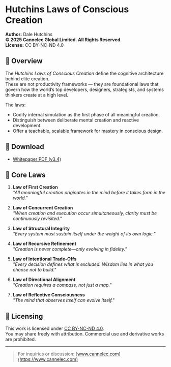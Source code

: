 # Hutchins Laws of Conscious Creation

**Author:** Dale Hutchins  
**© 2025 Cannelec Global Limited. All Rights Reserved.**  
**License:** CC BY-NC-ND 4.0

## 🔷 Overview

The *Hutchins Laws of Conscious Creation* define the cognitive architecture behind elite creation.  
These are not productivity frameworks — they are foundational laws that govern how the world’s top developers, designers, strategists, and systems thinkers create at a high level.

The laws:  
- Codify internal simulation as the first phase of all meaningful creation.  
- Distinguish between deliberate mental creation and reactive development.  
- Offer a teachable, scalable framework for mastery in conscious design.

## 📄 Download

- [Whitepaper PDF (v3.4)](./Hutchins-Laws-of-Conscious-Creation-v3.4.pdf)

## 🧠 Core Laws

1. **Law of First Creation**  
   _"All meaningful creation originates in the mind before it takes form in the world."_

2. **Law of Concurrent Creation**  
   _"When creation and execution occur simultaneously, clarity must be continuously revisited."_

3. **Law of Structural Integrity**  
   _"Every system must sustain itself under the weight of its own logic."_

4. **Law of Recursive Refinement**  
   _"Creation is never complete—only evolving in fidelity."_

5. **Law of Intentional Trade-Offs**  
   _"Every decision defines what is excluded. Wisdom lies in what you choose not to build."_

6. **Law of Directional Alignment**  
   _"Creation requires a compass, not just a map."_

7. **Law of Reflective Consciousness**  
   _"The mind that observes itself can evolve itself."_

## 🔐 Licensing

This work is licensed under [CC BY-NC-ND 4.0](https://creativecommons.org/licenses/by-nc-nd/4.0/).  
You may share freely with attribution. Commercial use and derivative works are prohibited.

---

> For inquiries or discussion: [www.cannelec.com](https://www.cannelec.com)
